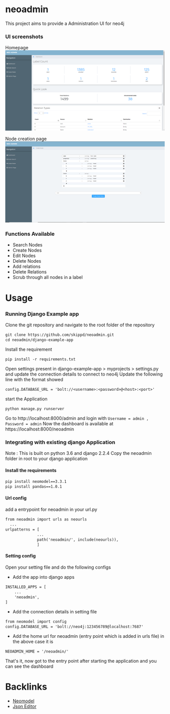 # neoadmin

This project aims to provide a Administration UI for neo4j




### UI screenshots
Homepage
![Homepage](/readmeimages/dashboard.PNG)

Node creation page
![Node Creation](/readmeimages/Createnode.PNG)

### Functions Available

* Search Nodes
* Create Nodes
* Edit Nodes
* Delete Nodes
* Add relations
* Delete Relations
* Scrub through all nodes in a label

Usage
============

### Running Django Example app

  Clone the git repository and navigate to the root folder of the repository

  ```
  git clone https://github.com/skippd/neoadmin.git
  cd neoadmin/django-example-app
  ```

  Install the requirement

  ```
  pip install -r requirements.txt
  ```

  Open settings present in django-example-app > myprojects > settings.py and update the connection details to connect to neo4j
  Update the following line with the format showed
  ```
  config.DATABASE_URL = 'bolt://<username>:<password>@<host>:<port>'
  ```

  start the Application
  ```
  python manage.py runserver
  ```

  Go to http://localhost:8000/admin and login with ```Username = admin , Password = admin```
  Now the dashboard is available at https://localhost:8000/neoadmin

### Integrating with existing django Application

  Note : This is built on python 3.6 and django 2.2.4
  Copy the neoadmin folder in root to your django application

#### Install the requirements

  ```
  pip install neomodel==3.3.1
  pip install pandas==1.0.1
  ```

#### Url config

  add a entrypoint for neoadmin in your url.py

  ```
  from neoadmin import urls as neourls
    ...
  urlpatterns = [
                ...
                path('neoadmin/', include(neourls)),
                ]
  ```

#### Setting config

  Open your setting file and do the following configs

   - Add the app into django apps
  ```
  INSTALLED_APPS = [
      ...
      'neoadmin',
  ]
  ```

  - Add the connection details in setting file
  ```
  from neomodel import config
  config.DATABASE_URL = 'bolt://neo4j:123456789@localhost:7687'
  ```
  - Add the home url for neoadmin (entry point which is added in urls file)
  in the above case it is
  ```
  NEOADMIN_HOME = '/neoadmin/'
  ```

  That's it, now got to the entry point after starting the application and you can see the dashboard

Backlinks
================
- [Neomodel](https://github.com/neo4j-contrib/neomodel)
- [Json Editor](https://github.com/LorincJuraj/JSONedtr)
